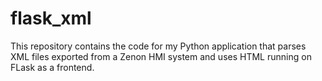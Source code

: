# flask_xml

This repository contains the code for my Python application that parses XML files 
exported from a Zenon HMI system and uses HTML running on FLask as a frontend.
